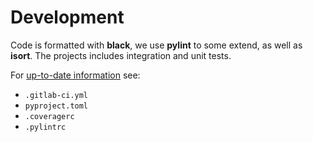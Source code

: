 # Development

Code is formatted with **black**, we use **pylint** to some extend, as well as **isort**.
The projects includes integration and unit tests.

For [up-to-date information](https://en.wikipedia.org/wiki/Self-documenting_code) see:

* `.gitlab-ci.yml`
* `pyproject.toml`
* `.coveragerc`
* `.pylintrc`
